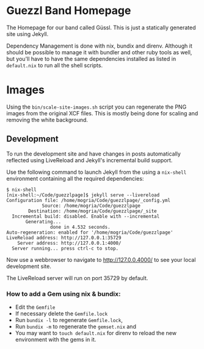 # Guezzl Band Homepage

The Homepage for our band called Güssl. This is just a statically generated site using Jekyll.

Dependency Management is done with nix, bundix and direnv. Although it should be possible to manage it with bundler and other ruby tools as well, but you'll have to have the same dependencies installed as listed in `default.nix` to run all the shell scripts.

# Images

Using the `bin/scale-site-images.sh` script you can regenerate the PNG images from the original XCF files. This is mostly being done for scaling and removing the white background.

## Development

To run the development site and have changes in posts automatically reflected using LiveReload and Jekyll's incremental build support.

Use the following command to launch Jekyll from the using a `nix-shell` environment containing all the required dependencies:

    $ nix-shell
    [nix-shell:~/Code/guezzlpage]$ jekyll serve --livereload
    Configuration file: /home/mogria/Code/guezzlpage/_config.yml
                 Source: /home/mogria/Code/guezzlpage
            Destination: /home/mogria/Code/guezzlpage/_site
      Incremental build: disabled. Enable with --incremental
           Generating...
                    done in 4.532 seconds.
    Auto-regeneration: enabled for '/home/mogria/Code/guezzlpage'
    LiveReload address: http://127.0.0.1:35729
        Server address: http://127.0.0.1:4000/
      Server running... press ctrl-c to stop.


Now use a webbrowser to navigate to http://127.0.0.4000/ to see your local development site.

The LiveReload server will run on port 35729 by default.

### How to add a Gem using nix & bundix:

 * Edit the `Gemfile`
 * If necessary delete the `Gemfile.lock`
 * Run `bundix -l` to regenerate `Gemfile.lock`,
 * Run `bundix -m` to regenerate the `gemset.nix` and
 * You may want to `touch default.nix` for direnv to reload the new environment with the gems in it.



